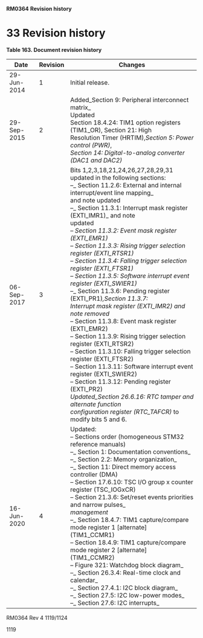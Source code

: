 **RM0364** **Revision history**

# **33 Revision history**


**Table 163. Document revision history**





|Date|Revision|Changes|
|---|---|---|
|29-Jun-2014|1|Initial release.|
|29-Sep-2015|2|Added_Section 9: Peripheral interconnect matrix_<br>Updated<br>Section 18.4.24: TIM1 option registers (TIM1_OR), Section 21: High<br>Resolution Timer (HRTIM),_Section 5: Power control (PWR)_, <br>_Section 14: Digital-to-analog converter (DAC1 and DAC2)_|
|06-Sep-2017|3|Bits 1,2,3,18,21,24,26,27,28,29,31 updated in the following sections:<br>–_ Section 11.2.6: External and internal interrupt/event line mapping_ <br>and note updated<br>–_ Section 11.3.1: Interrupt mask register (EXTI_IMR1)_ and note<br>updated<br>_– Section 11.3.2: Event mask register (EXTI_EMR1)_<br>_– Section 11.3.3: Rising trigger selection register (EXTI_RTSR1)_<br>_– Section 11.3.4: Falling trigger selection register (EXTI_FTSR1)_<br>_– Section 11.3.5: Software interrupt event register (EXTI_SWIER1)_<br>–_ Section 11.3.6: Pending register (EXTI_PR1)_,_Section 11.3.7:_<br>_Interrupt mask register (EXTI_IMR2)_ and note removed<br>_– Section 11.3.8: Event mask register (EXTI_EMR2)_<br>_– Section 11.3.9: Rising trigger selection register (EXTI_RTSR2)_<br>_– Section 11.3.10: Falling trigger selection register (EXTI_FTSR2)_<br>_– Section 11.3.11: Software interrupt event register (EXTI_SWIER2)_<br>_– Section 11.3.12: Pending register (EXTI_PR2)_<br>Updated_Section 26.6.16: RTC tamper and alternate function_<br>_configuration register (RTC_TAFCR)_ to modify bits 5 and 6.|
|16-Jun-2020|4|Updated:<br>– Sections order (homogeneous STM32 reference manuals)<br>–_ Section 1: Documentation conventions_<br>–_ Section 2.2: Memory organization_<br>–_ Section 11: Direct memory access controller (DMA)_<br>–_ Section 17.6.10: TSC I/O group x counter register (TSC_IOGxCR)_<br>–_ Section 21.3.6: Set/reset events priorities and narrow pulses_<br>_management_<br>–_ Section 18.4.7: TIM1 capture/compare mode register 1 [alternate]_<br>_(TIM1_CCMR1)_<br>–_ Section 18.4.9: TIM1 capture/compare mode register 2 [alternate]_<br>_(TIM1_CCMR2)_<br>–_ Figure 321: Watchdog block diagram_<br>–_ Section 26.3.4: Real-time clock and calendar_<br>–_ Section 27.4.1: I2C block diagram_<br>–_ Section 27.5: I2C low-power modes_<br>–_ Section 27.6: I2C interrupts_|


RM0364 Rev 4 1119/1124



1119


